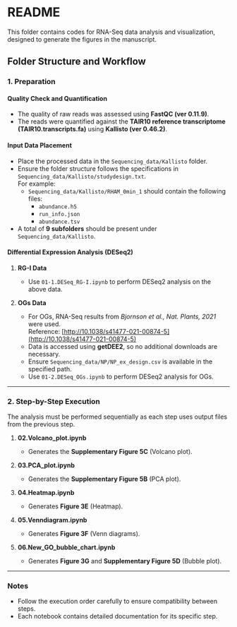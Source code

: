 # README

This folder contains codes for RNA-Seq data analysis and visualization, designed to generate the figures in the manuscript.

## Folder Structure and Workflow

### 1. Preparation
#### Quality Check and Quantification
- The quality of raw reads was assessed using **FastQC (ver 0.11.9)**.  
- The reads were quantified against the **TAIR10 reference transcriptome (TAIR10.transcripts.fa)** using **Kallisto (ver 0.46.2)**.  

#### Input Data Placement
- Place the processed data in the `Sequencing_data/Kallisto` folder.  
- Ensure the folder structure follows the specifications in `Sequencing_data/Kallisto/studydesign.txt`.  
  For example:  
  - `Sequencing_data/Kallisto/RHAM_0min_1` should contain the following files:  
    - `abundance.h5`  
    - `run_info.json`  
    - `abundance.tsv`  
- A total of **9 subfolders** should be present under `Sequencing_data/Kallisto`.  

#### Differential Expression Analysis (DESeq2)
1. **RG-I Data**  
   - Use `01-1.DESeq_RG-I.ipynb` to perform DESeq2 analysis on the above data.  

2. **OGs Data**  
   - For OGs, RNA-Seq results from *Bjornson et al., Nat. Plants, 2021* were used.  
     Reference: [http://10.1038/s41477-021-00874-5](http://10.1038/s41477-021-00874-5)  
   - Data is accessed using **getDEE2**, so no additional downloads are necessary.  
   - Ensure `Sequencing_data/NP/NP_ex_design.csv` is available in the specified path.  
   - Use `01-2.DESeq_OGs.ipynb` to perform DESeq2 analysis for OGs.

---

### 2. Step-by-Step Execution
The analysis must be performed sequentially as each step uses output files from the previous step.

1. **02.Volcano_plot.ipynb**  
   - Generates the **Supplementary Figure 5C** (Volcano plot).  

2. **03.PCA_plot.ipynb**  
   - Generates the **Supplementary Figure 5B** (PCA plot).  

3. **04.Heatmap.ipynb**  
   - Generates **Figure 3E** (Heatmap).  

4. **05.Venndiagram.ipynb**  
   - Generates **Figure 3F** (Venn diagrams).  

5. **06.New_GO_bubble_chart.ipynb**  
   - Generates **Figure 3G** and **Supplementary Figure 5D** (Bubble plot).  

---

### Notes
- Follow the execution order carefully to ensure compatibility between steps.  
- Each notebook contains detailed documentation for its specific step.  

